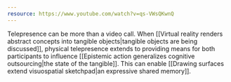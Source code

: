 ```yaml
---
resource: https://www.youtube.com/watch?v=qs-VWsQKwnQ
---
```


Telepresence can be more than a video call. When [[Virtual reality renders abstract concepts into tangible objects|tangible objects are being discussed]], physical telepresence extends to providing means for both participants to influence [[Epistemic action generalizes cognitive outsourcing|the state of the tangible]]. This can enable [[Drawing surfaces extend visuospatial sketchpad|an expressive shared memory]].